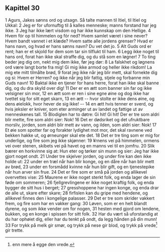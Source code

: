 ## Kapittel 30

1 Agurs, Jakes sønns ord og utsagn. Så talte mannen til Itiel, til Itiel og Ukkal: 
2 Jeg er for ufornuftig til å kalles menneske; manns forstand har jeg ikke. 
3 Jeg har ikke lært visdom og har ikke kunnskap om den Hellige. 
4 Hvem fór op til himmelen og fór ned? Hvem samlet været i sine never? Hvem bandt vannet i et klæde? Hvem satte alle jordens grenser? Hvad er hans navn, og hvad er hans sønns navn? Du vet det jo. 
5 Alt Guds ord er rent; han er et skjold for dem som tar sin tilflukt til ham. 
6 Legg ikke noget til hans ord, forat han ikke skal straffe dig, og du stå som en løgner! 
7 To ting beder jeg dig om, nekt mig dem ikke, før jeg dør: 
8 La falskhet og løgnens ord være langt borte fra mig! Gi mig ikke armod og heller ikke rikdom! La mig ete mitt tilmålte brød, 
9 forat jeg ikke når jeg blir mett, skal fornekte dig og si: Hvem er Herren? og ikke når jeg blir fattig, stjele og forbanne min Guds navn! 
10 Baktal ikke en tjener for hans herre, forat han ikke skal banne dig, og du dra skyld over dig! 
11 Der er en ætt som banner sin far og ikke velsigner sin mor, 
12 en ætt som er ren i sine egne øine og dog ikke har tvettet sig for sitt eget skarn, 
13 en ætt -- hvor stolte er ikke dens øine, og dens øielokk, hvor hever de sig ikke! -- 
14 en ætt hvis tenner er sverd, og hvis jeksler er kniver, som eter arminger ut av landet og fattige ut av menneskenes tall. 
15 Blodiglen har to døtre: Gi hit! Gi hit! Der er tre som aldri blir mette, fire som aldri sier: Nok! 
16 Det er dødsriket og det ufruktbare morsliv, jorden, som aldri blir mett av vann, og ilden, som aldri sier: Nok! 
17 Et øie som spotter far og forakter lydighet mot mor, det skal ravnene ved bekken hakke ut, og ørneunger skal ete det. 
18 Det er tre ting som er mig for underlige, og fire som jeg ikke skjønner: 
19 ¥rnens vei på himmelen, ormens vei over stenen, skibets vei på havet og en manns vei til en jomfru. 
20 Slik bærer en horkvinne sig at: Hun eter og tørker sin munn og sier: Jeg har ikke gjort noget ondt. 
21 Under tre skjelver jorden, og under fire kan den ikke holde ut: 
22 under en træl når han blir konge, og en dåre når han blir mett av brød, 
23 under en forsmådd kvinne når hun blir gift, og en tjenestepike når hun arver sin frue. 
24 Det er fire som er små på jorden og allikevel overvettes vise: 
25 Maurene er ikke noget sterkt folk, og enda lager de sin føde om sommeren; 
26 fjellgrevlingene er ikke noget kraftig folk, og enda bygger de sitt hus i berget; 
27 gresshoppene har ingen konge, og enda drar de alle ut, skare efter skare; 
28 firfislen kan du gripe med hendene, og allikevel finnes den i kongelige palasser. 
29 Det er tre som skrider vakkert frem, og fire som har en vakker gang: 
30 Løven, som er en helt blandt dyrene, og som ikke vender om for nogen, 
31 hesten med gjord om lendene, bukken, og en konge i spissen for sitt folk. 
32 Har du vært så uforstandig at du har ophøiet dig, eller har du tenkt på ondt, da legg hånden på din munn! 
33 For trykk på melk gir smør, og trykk på nese gir blod, og trykk på vrede[^1] gir trette.

[^1]: enn mere å egge den vrede.